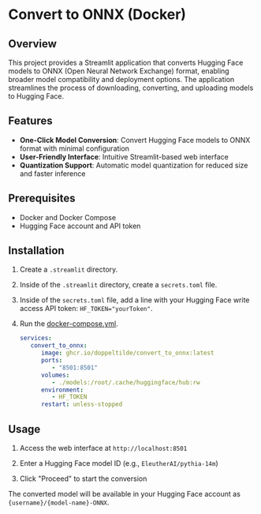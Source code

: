 # Convert to ONNX (Docker)

## Overview

This project provides a Streamlit application that converts Hugging Face models to ONNX (Open Neural Network Exchange) format, enabling broader model compatibility and deployment options. The application streamlines the process of downloading, converting, and uploading models to Hugging Face.

## Features

- **One-Click Model Conversion**: Convert Hugging Face models to ONNX format with minimal configuration
- **User-Friendly Interface**: Intuitive Streamlit-based web interface
- **Quantization Support**: Automatic model quantization for reduced size and faster inference

## Prerequisites

- Docker and Docker Compose
- Hugging Face account and API token

## Installation

1. Create a `.streamlit` directory.

2. Inside of the `.streamlit` directory, create a `secrets.toml` file.

3. Inside of the `secrets.toml` file, add a line with your Hugging Face write access API token: `HF_TOKEN="yourToken"`.

4. Run the [docker-compose.yml](https://github.com/doppeltilde/convert_to_onnx/blob/main/docker-compose.yml).

   ```yml
   services:
      convert_to_onnx:
         image: ghcr.io/doppeltilde/convert_to_onnx:latest
         ports:
            - "8501:8501"
         volumes:
            - ./models:/root/.cache/huggingface/hub:rw
         environment:
            - HF_TOKEN
         restart: unless-stopped
   ```

## Usage

1. Access the web interface at `http://localhost:8501`

2. Enter a Hugging Face model ID (e.g., `EleutherAI/pythia-14m`)

3. Click "Proceed" to start the conversion

The converted model will be available in your Hugging Face account as `{username}/{model-name}-ONNX`.
